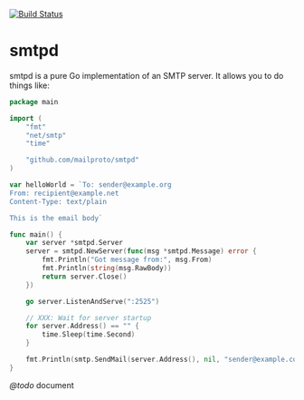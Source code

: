 [![Build Status](https://drone.io/github.com/mailproto/smtpd/status.png)](https://drone.io/github.com/mailproto/smtpd/latest)
# smtpd
smtpd is a pure Go implementation of an SMTP server. It allows you to do things like:

```go
package main

import (
    "fmt"
    "net/smtp"
    "time"

    "github.com/mailproto/smtpd"
)

var helloWorld = `To: sender@example.org
From: recipient@example.net
Content-Type: text/plain

This is the email body`

func main() {
    var server *smtpd.Server
    server = smtpd.NewServer(func(msg *smtpd.Message) error {
        fmt.Println("Got message from:", msg.From)
        fmt.Println(string(msg.RawBody))
        return server.Close()
    })

    go server.ListenAndServe(":2525")

    // XXX: Wait for server startup
    for server.Address() == "" {
        time.Sleep(time.Second)
    }

    fmt.Println(smtp.SendMail(server.Address(), nil, "sender@example.com", []string{"recipient@example.com"}, []byte(helloWorld)))
}


```

*@todo* document



